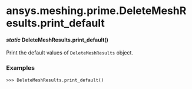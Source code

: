 <a id="ansys-meshing-prime-deletemeshresults-print-default"></a>

# ansys.meshing.prime.DeleteMeshResults.print_default

<a id="ansys.meshing.prime.DeleteMeshResults.print_default"></a>

#### *static* DeleteMeshResults.print_default()

Print the default values of `DeleteMeshResults` object.

### Examples

```pycon
>>> DeleteMeshResults.print_default()
```

<!-- !! processed by numpydoc !! -->
